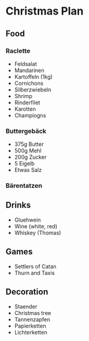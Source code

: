 # Christmas Plan




## Food
### Raclette
- Feldsalat
- Mandarinen
- Kartoffeln (1kg)
- Cornichons
- Silberzwiebeln
- Shrimp
- Rinderfilet
- Karotten
- Champiogns

### Buttergebäck
- 375g Butter
- 500g Mehl
- 200g Zucker
- 5 Eigelb
- Etwas Salz
### Bärentatzen



## Drinks
- Gluehwein
- Wine (white, red)
- Whiskey (Thomas)

## Games
- Settlers of Catan
- Thurn and Taxis

## Decoration
- Staender
- Christmas tree
- Tannenzapfen
- Papierketten
- Lichterketten

